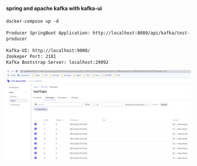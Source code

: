 #### spring and apache kafka with kafka-ui
```
docker-compose up -d

Producer SpringBoot Application: http://localhost:8080/api/kafka/test-producer

Kafka-UI: http://localhost:9000/
Zookeper Port: 2181
Kafka Bootstrap Server: localhost:29092
```
![Screenshot](https://github.com/OzgurAkinci/spring-boot-apache-kafka/blob/main/apache_kafka.png?raw=true)
